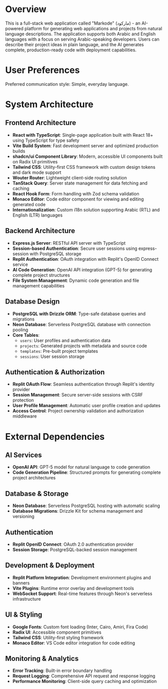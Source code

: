 # Overview

This is a full-stack web application called "Markode" (ماركود) - an AI-powered platform for generating web applications and projects from natural language descriptions. The application supports both Arabic and English languages with a focus on serving Arabic-speaking developers. Users can describe their project ideas in plain language, and the AI generates complete, production-ready code with deployment capabilities.

# User Preferences

Preferred communication style: Simple, everyday language.

# System Architecture

## Frontend Architecture
- **React with TypeScript**: Single-page application built with React 18+ using TypeScript for type safety
- **Vite Build System**: Fast development server and optimized production builds
- **shadcn/ui Component Library**: Modern, accessible UI components built on Radix UI primitives
- **Tailwind CSS**: Utility-first CSS framework with custom design tokens and dark mode support
- **Wouter Router**: Lightweight client-side routing solution
- **TanStack Query**: Server state management for data fetching and caching
- **React Hook Form**: Form handling with Zod schema validation
- **Monaco Editor**: Code editor component for viewing and editing generated code
- **Internationalization**: Custom i18n solution supporting Arabic (RTL) and English (LTR) languages

## Backend Architecture
- **Express.js Server**: RESTful API server with TypeScript
- **Session-based Authentication**: Secure user sessions using express-session with PostgreSQL storage
- **Replit Authentication**: OAuth integration with Replit's OpenID Connect service
- **AI Code Generation**: OpenAI API integration (GPT-5) for generating complete project structures
- **File System Management**: Dynamic code generation and file management capabilities

## Database Design
- **PostgreSQL with Drizzle ORM**: Type-safe database queries and migrations
- **Neon Database**: Serverless PostgreSQL database with connection pooling
- **Core Tables**:
  - `users`: User profiles and authentication data
  - `projects`: Generated projects with metadata and source code
  - `templates`: Pre-built project templates
  - `sessions`: User session storage

## Authentication & Authorization
- **Replit OAuth Flow**: Seamless authentication through Replit's identity provider
- **Session Management**: Secure server-side sessions with CSRF protection
- **User Profile Management**: Automatic user profile creation and updates
- **Access Control**: Project ownership validation and authorization middleware

# External Dependencies

## AI Services
- **OpenAI API**: GPT-5 model for natural language to code generation
- **Code Generation Pipeline**: Structured prompts for generating complete project architectures

## Database & Storage
- **Neon Database**: Serverless PostgreSQL hosting with automatic scaling
- **Database Migrations**: Drizzle Kit for schema management and versioning

## Authentication
- **Replit OpenID Connect**: OAuth 2.0 authentication provider
- **Session Storage**: PostgreSQL-backed session management

## Development & Deployment
- **Replit Platform Integration**: Development environment plugins and banners
- **Vite Plugins**: Runtime error overlay and development tools
- **WebSocket Support**: Real-time features through Neon's serverless infrastructure

## UI & Styling
- **Google Fonts**: Custom font loading (Inter, Cairo, Amiri, Fira Code)
- **Radix UI**: Accessible component primitives
- **Tailwind CSS**: Utility-first styling framework
- **Monaco Editor**: VS Code editor integration for code editing

## Monitoring & Analytics
- **Error Tracking**: Built-in error boundary handling
- **Request Logging**: Comprehensive API request and response logging
- **Performance Monitoring**: Client-side query caching and optimization
